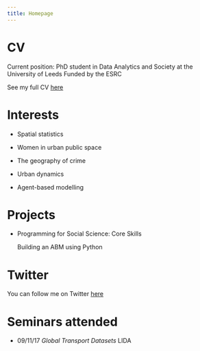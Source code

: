```yaml
---
title: Homepage
---
```


# CV

Current position: PhD student in Data Analytics and Society at the University of Leeds
Funded by the ESRC

See my full CV [here](https://annabelelizabethwhipp.github.io/cv)


# Interests

- Spatial statistics

- Women in urban public space

- The geography of crime 

- Urban dynamics

- Agent-based modelling



# Projects

- Programming for Social Science: Core Skills
  
  Building an ABM using Python


# Twitter

You can follow me on Twitter [here](https://twitter.com/AnnabelWhipp)


# Seminars attended

- 09/11/17 *Global Transport Datasets* LIDA


